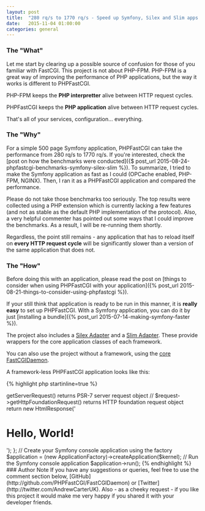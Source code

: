 ```yaml
---
layout: post
title:  "280 rq/s to 1770 rq/s - Speed up Symfony, Silex and Slim apps with PHPFastCGI"
date:   2015-11-04 01:00:00
categories: general
---
```


### The "What"

Let me start by clearing up a possible source of confusion for those of you familiar with FastCGI. This project is not about PHP-FPM. PHP-FPM is a great way of improving the performance of PHP applications, but the way it works is different to PHPFastCGI.

PHP-FPM keeps the **PHP interpretter** alive between HTTP request cycles.

PHPFastCGI keeps the **PHP application** alive between HTTP request cycles.

That's all of your services, configuration... everything.

### The "Why"

For a simple 500 page Symfony application, PHPFastCGI can take the performance from 280 rq/s to 1770 rq/s. If you're interested, check the [post on how the benchmarks were conducted]({$ post_url 2015-08-24-phpfastcgi-benchmarks-symfony-silex-slim %}). To summarize, I tried to make the Symfony application as fast as I could (OPCache enabled, PHP-FPM, NGINX). Then, I ran it as a PHPFastCGI application and compared the performance.

Please do not take those benchmarks too seriously. The top results were collected using a PHP extension which is currently lacking a few features (and not as stable as the default PHP implementation of the protocol). Also, a very helpful commenter has pointed out some ways that I could improve the benchmarks. As a result, I will be re-running them shortly.

Regardless, the point still remains - any application that has to reload itself on **every HTTP request cycle** will be significantly slower than a version of the same application that does not.

### The "How"

Before doing this with an application, please read the post on [things to consider when using PHPFastCGI with your application]({% post_url 2015-08-21-things-to-consider-using-phpfastcgi %}).

If your still think that application is ready to be run in this manner, it is **really easy** to set up PHPFastCGI. With a Symfony application, you can do it by just [installing a bundle]({% post_url 2015-07-14-making-symfony-faster %}).

The project also includes a [Silex Adapter](http://github.com/PHPFastCGI/SilexAdapter) and a [Slim Adapter](http://github.com/PHPFastCGI/SlimAdapter). These provide wrappers for the core application classes of each framework.

You can also use the project without a framework, using the [core FastCGIDaemon](http://github.com/PHPFastCGI/FastCGIDaemon).

A framework-less PHPFastCGI application looks like this:

{% highlight php startinline=true %}
<?php // command.php

// Include the composer autoloader
require_once dirname(__FILE__) . '/../vendor/autoload.php';

use PHPFastCGI\FastCGIDaemon\ApplicationFactory;
use PHPFastCGI\FastCGIDaemon\Http\RequestInterface;
use Zend\Diactoros\Response\HtmlResponse;

// A simple kernel. This is the core of your application
$kernel = function (RequestInterface $request) {
    // $request->getServerRequest()         returns PSR-7 server request object
    // $request->getHttpFoundationRequest() returns HTTP foundation request object
    return new HtmlResponse('<h1>Hello, World!</h1>');
};

// Create your Symfony console application using the factory
$application = (new ApplicationFactory)->createApplication($kernel);

// Run the Symfony console application
$application->run();
{% endhighlight %}

### Author Note

If you have any suggestions or queries, feel free to use the comment section below, [GitHub](http://github.com/PHPFastCGI/FastCGIDaemon) or [Twitter](http://twitter.com/AndrewCarterUK).

Also - as a cheeky request - if you like this project it would make me very happy if you shared it with your developer friends.
